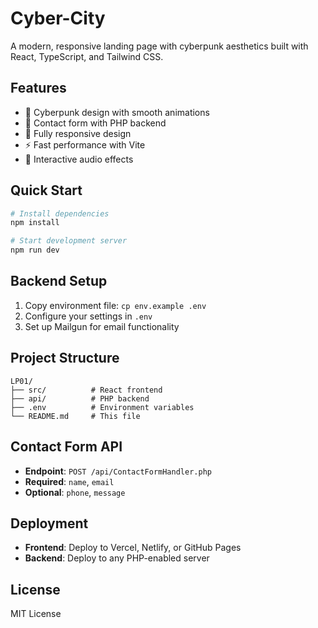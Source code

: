 
# Cyber-City

A modern, responsive landing page with cyberpunk aesthetics built with React, TypeScript, and Tailwind CSS.

## Features

- 🎨 Cyberpunk design with smooth animations
- 📧 Contact form with PHP backend
- 📱 Fully responsive design
- ⚡ Fast performance with Vite
- 🎵 Interactive audio effects

## Quick Start

```bash
# Install dependencies
npm install

# Start development server
npm run dev
```

## Backend Setup

1. Copy environment file: `cp env.example .env`
2. Configure your settings in `.env`
3. Set up Mailgun for email functionality

## Project Structure

```
LP01/
├── src/          # React frontend
├── api/          # PHP backend
├── .env          # Environment variables
└── README.md     # This file
```

## Contact Form API

- **Endpoint**: `POST /api/ContactFormHandler.php`
- **Required**: `name`, `email`
- **Optional**: `phone`, `message`

## Deployment

- **Frontend**: Deploy to Vercel, Netlify, or GitHub Pages
- **Backend**: Deploy to any PHP-enabled server

## License

MIT License
